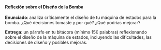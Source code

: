 #### Reflexión sobre el Diseño de la Bomba

**Enunciado**: analiza críticamente el diseño de tu máquina de estados para la bomba. ¿Qué decisiones tomaste y por qué? ¿Qué podrías mejorar?

**Entrega**: un párrafo en tu bitácora  (mínimo 150 palabras)  reflexionando sobre el diseño de la máquina de estados, incluyendo las dificultades, las decisiones de diseño y posibles mejoras.

